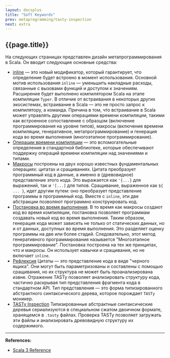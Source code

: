 ```yaml
---
layout: docsplus
title: "Soft Keywords"
prev: metaprogramming/tasty-inspection
next: extra
---
```


## {{page.title}}

На следующих страницах представлен дизайн метапрограммирования в Scala. 
Он вводит следующие основные средства:
- [inline](@DOC@metaprogramming/inline) — это новый модификатор, который гарантирует, 
что определение будет встроено в момент использования. 
Основной мотив использования `inline` — уменьшить накладные расходы, связанные с вызовами функций и доступом к значениям. 
Расширение будет выполнено компилятором Scala на этапе компиляции `Typer`. 
В отличие от встраивания в некоторых других экосистемах, встраивание в Scala — 
это не просто запрос к компилятору, а команда. 
Причина в том, что встраивание в Scala может управлять другими операциями времени компиляции, 
такими как встроенное сопоставление с образцом (включение программирования на уровне типов), 
макросы (включение времени компиляции, генеративное, метапрограммирование) 
и генерация кода во время выполнения (многоэтапное программирование). 
- [Операции времени компиляции](@DOC@metaprogramming/compile-time-ops) — 
это вспомогательные определения в стандартной библиотеке, 
которые обеспечивают поддержку операций времени компиляции над значениями и типами. 
- [Макросы](@DOC@metaprogramming/macros) построены на двух хорошо известных фундаментальных операциях: 
цитатах и сращиваниях. 
Цитата преобразует программный код в данные, а именно в (древовидное) представление этого кода. 
Это выражается как `'{...}` для выражений, так и `'[...]` для типов. 
Сращивание, выраженное как `${ ... }`, идет другим путем: оно преобразует представление программы в программный код. 
Вместе с `inline`, эти две абстракции позволяют программно конструировать код. 
- [Постановка во время выполнения](@DOC@metaprogramming/runtime-staging). 
В то время как макросы создают код во время компиляции, 
постановка позволяет программам создавать новый код во время выполнения. 
Таким образом, генерация кода может зависеть не только от статических данных, 
но и от данных, доступных во время выполнения. 
Это разделяет оценку программы на две или более стадий. 
Следовательно, этот метод генеративного программирования называется "Многоэтапное программирование". 
Постановка построена на тех же принципах, что и макросы. Он использует кавычки и сращивания, но не включает `inline`. 
- [Рефлексия](@DOC@metaprogramming/reflection) Цитаты — это представление кода в виде "черного ящика". 
Они могут быть параметризованы и составлены с помощью сращивания, но их структура не может быть проанализирована извне. 
Отражение TASTy позволяет анализировать структуру кода, 
частично раскрывая тип представления фрагмента кода в стандартном API. 
Тип представления — это форма типизированного абстрактного синтаксического дерева, которое порождает `TASTy` моникер. 
- [TASTy Inspection](@DOC@metaprogramming/tasty-inspection) 
Типизированные абстрактные синтаксические деревья сериализуются в специальном сжатом двоичном формате, 
хранящемся в `.tasty` файлах. 
Проверка TASTy позволяет загружать эти файлы и анализировать древовидную структуру их содержимого.


---

**References:**
- [Scala 3 Reference](https://docs.scala-lang.org/scala3/reference/metaprogramming/index.html)
